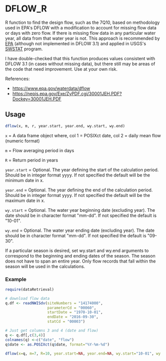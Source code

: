 # DFLOW_R

R function to find the design flow, such as the 7Q10, based on methodology used 
in EPA's DFLOW with a modification to account for missing flow data or days with zero flow. 
If there is missing flow data in any particular water year, all data from that water 
year is not. This approach is recommended by [EPA][1] (although not implemented in DFLOW 3.1) 
and applied in USGS's [SWSTAT][2] program.

I have double-checked that this function produces values consistent 
with DFLOW 3.1 (in cases without missing data), but there still may be areas 
of the code that need improvement. Use at your own risk.

[1]: https://www.epa.gov/waterdata/technical-support-dflow#xqy
[2]: https://water.usgs.gov/software/SWSTAT/

References:
+ https://www.epa.gov/waterdata/dflow
+ https://nepis.epa.gov/Exe/ZyPDF.cgi/30001JEH.PDF?Dockey=30001JEH.PDF

## Usage

```R
dflow(x, m, r, year.start, year.end, wy.start, wy.end)
```

`x` = A data frame object where,
	col 1 = POSIXct date,
	col 2 = daily mean flow (numeric format)

`m` = Flow averaging period in days

`R` = Return period in years

`year.start` = Optional. The year defining the start of the calculation period. 
				Should be in integer format yyyy. If not specified the 
				default will be the minimum date in x.

`year.end` = 	Optional. The year defining the end of the calculation period. 
				Should be in integer format yyyy. If not specified the 
				default will be the maximum date in x.

`wy.start` = Optional. The water year beginning date (excluding year). The date 
			 should be in character format "mm-dd". If not specified the default is "10-01".

`wy.end` = Optional. The water year ending date (excluding year). The date should be in 
		   character format "mm-dd". If not specified the default is "09-30".

If a particular season is desired, set wy.start and wy.end arguments to correspond to the beginning and ending dates of the season. The season does not have to span an entire year. Only flow records that fall within the season will be used in the calculations.

### Example

```R
require(dataRetrieval)

# download flow data
q.df <- readNWISdv(siteNumbers = "14174000",
                   parameterCd = "00060",
                   startDate = "1970-10-01",
                   endDate = "2016-09-30",
                   statCd = "00003")

# Just get columns 3 and 4 (date and flow)
q <- q.df[,c(3,4)]
colnames(q) <-c("date", "flow")
q$date <- as.POSIXct(q$date, format="%Y-%m-%d")

dflow(x=q, m=7, R=10, year.start=NA, year.end=NA, wy.start="10-01", wy.end="09-30")
```